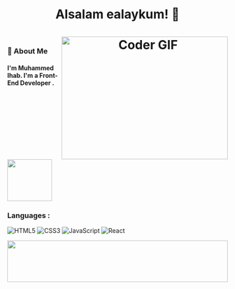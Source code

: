 <h1 align="center"> Alsalam ealaykum! 👋 <!-- <img src="https://raw.githubusercontent.com/MartinHeinz/MartinHeinz/master/wave.gif" width="25px"> </h1>
<!-- # Hello! <img src="https://raw.githubusercontent.com/MartinHeinz/MartinHeinz/master/wave.gif" width="30px"> My Name is Amr, Welcome To My Github Profile ♥  -->
<!-- <img src="https://github.com/Govindv7555/Govindv7555/blob/main/49e76e0596857673c5c80c85b84394c1.gif" width=1000px height=95px> -->

<br/>
<br/>

<img align="right" src="https://media.giphy.com/media/SWoSkN6DxTszqIKEqv/giphy.gif" alt="Coder GIF" width="380" height="280">

<h3>🚀 About Me</h3> 
<h4> I'm Muhammed Ihab. I'm a Front-End Developer . </h4>


	

<img align="center" src="https://github.com/Govindv7555/Govindv7555/blob/main/49e76e0596857673c5c80c85b84394c1.gif" width= 45% height=95px>

### Languages : 

![HTML5](https://img.shields.io/badge/-HTML5-%23E44D27?style=flat-square&logo=html5&logoColor=ffffff)
![CSS3](https://img.shields.io/badge/-CSS3-%231572B6?style=flat-square&logo=css3)
![JavaScript](https://img.shields.io/badge/-JavaScript-black?style=flat-square&logo=javascript)
![React](https://img.shields.io/badge/-React-%23282C34?style=flat-square&logo=react)


<img src="https://github.com/Govindv7555/Govindv7555/blob/main/49e76e0596857673c5c80c85b84394c1.gif" width=100% height=95px>

